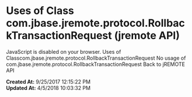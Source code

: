 # Uses of Class com.jbase.jremote.protocol.RollbackTransactionRequest (jremote API)

JavaScript is disabled on your browser. Uses of Classcom.jbase.jremote.protocol.RollbackTransactionRequest No usage of com.jbase.jremote.protocol.RollbackTransactionRequest Back to jREMOTE API  

**Created At:** 9/25/2017 12:15:22 PM  
**Updated At:** 4/5/2018 10:03:32 PM  

